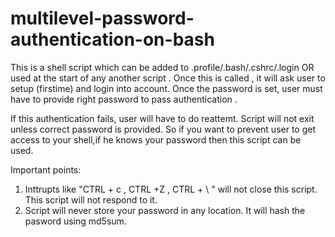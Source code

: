 # multilevel-password-authentication-on-bash

This is a shell script which can be added to .profile/.bash/.cshrc/.login OR used at the start of any another script . Once this is called , it will ask user to setup (firstime)  and login into account. Once the password is set, user must have to provide right password to pass authentication . 

If this authentication fails, user will have to do reattemt. Script will not exit unless correct password is provided. So if you want to prevent user to get access to your shell,if he knows your password then this script can be used. 


Important points: 

1. Inttrupts like "CTRL + c , CTRL +Z , CTRL + \ " will not close this script. This script will not respond to it. 
2. Script will never store your password in any location. It will hash the pasword using md5sum. 


 

